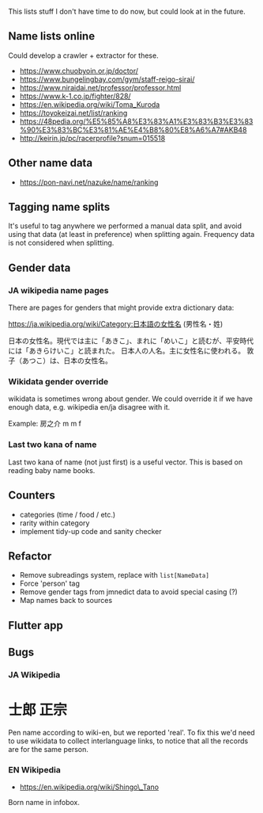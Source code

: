 This lists stuff I don't have time to do now, but could look at in
the future.

## Name lists online

Could develop a crawler + extractor for these.

* https://www.chuobyoin.or.jp/doctor/
* https://www.bungelingbay.com/gym/staff-reigo-sirai/
* https://www.niraidai.net/professor/professor.html
* https://www.k-1.co.jp/fighter/828/
* https://en.wikipedia.org/wiki/Toma_Kuroda
* https://toyokeizai.net/list/ranking
* https://48pedia.org/%E5%85%A8%E3%83%A1%E3%83%B3%E3%83%90%E3%83%BC%E3%81%AE%E4%B8%80%E8%A6%A7#AKB48
* http://keirin.jp/pc/racerprofile?snum=015518

## Other name data

* https://pon-navi.net/nazuke/name/ranking

## Tagging name splits

It's useful to tag anywhere we performed a manual data split, and
avoid using that data (at least in preference) when splitting again.
Frequency data is not considered when splitting.

## Gender data

### JA wikipedia name pages

There are pages for genders that might provide extra dictionary data:

https://ja.wikipedia.org/wiki/Category:日本語の女性名 (男性名・姓)

  日本の女性名。現代では主に「あきこ」、まれに「めいこ」と読むが、平安時代には「あきらけいこ」と読まれた。
  日本人の人名。主に女性名に使われる。
  敦子（あつこ）は、日本の女性名。

### Wikidata gender override

wikidata is sometimes wrong about gender. We could override it if we have
enough data, e.g. wikipedia en/ja disagree with it.

Example: 房之介 m m f

### Last two kana of name

Last two kana of name (not just first) is a useful vector. This is based
on reading baby name books.

## Counters

 - categories (time / food / etc.)
 - rarity within category
 - implement tidy-up code and sanity checker

## Refactor

 - Remove subreadings system, replace with `list[NameData]`
 - Force 'person' tag
 - Remove gender tags from jmnedict data to avoid special casing (?)
 - Map names back to sources

## Flutter app

## Bugs

### JA Wikipedia

# 士郎 正宗

Pen name according to wiki-en, but we reported 'real'.
To fix this we'd need to use wikidata to collect interlanguage links, to notice
that all the records are for the same person.

### EN Wikipedia

 - https://en.wikipedia.org/wiki/Shingo\_Tano

Born name in infobox.
